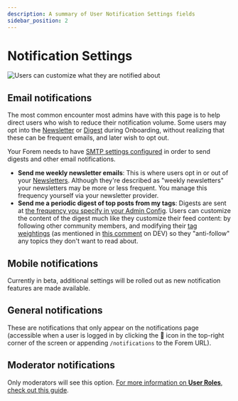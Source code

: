 ```yaml
---
description: A summary of User Notification Settings fields
sidebar_position: 2
---
```


# Notification Settings

![Users can customize what they are notified about](https://raw.githubusercontent.com/forem/admin-docs/main/static/img/userNotificationsFullpage.png)

## Email notifications

The most common encounter most admins have with this page is to help direct users who wish to reduce their notification volume. Some users may opt into the [Newsletter](https://admin.forem.com/docs/_advanced-customization/config/newsletter) or [Digest](https://admin.forem.com/docs/_advanced-customization/config/email-digest-frequency) during Onboarding, without realizing that these can be frequent emails, and later wish to opt out.

Your Forem needs to have [SMTP settings configured](https://admin.forem.com/docs/_advanced-customization/config/smtp-settings) in order to send digests and other email notifications.

- **Send me weekly newsletter emails**: This is where users opt in or out of your [Newsletters](https://admin.forem.com/docs/_advanced-customization/config/newsletter). Although they're described as "weekly newsletters" your newsletters may be more or less frequent. You manage this frequency yourself via your newsletter provider.
- **Send me a periodic digest of top posts from my tags**: Digests are sent at [the frequency you specify in your Admin Config](https://admin.forem.com/docs/_advanced-customization/config/email-digest-frequency). Users can customize the content of the digest much like they customize their feed content: by following other community members, and modifying their [tag weightings](https://admin.forem.com/docs/_forem-basics/tags) (as mentioned in [this comment](https://dev.to/michaelcurrin/comment/1abef) on DEV) so they "anti-follow" any topics they don't want to read about.

## Mobile notifications

Currently in beta, additional settings will be rolled out as new notification features are made available.

## General notifications

These are notifications that only appear on the notifications page (accessible when a user is logged in by clicking the 🔔 icon in the top-right corner of the screen or appending `/notifications` to the Forem URL).

## Moderator notifications

Only moderators will see this option. [For more information on **User Roles**, check out this guide](https://admin.forem.com/docs/_forem-basics/user_roles).
